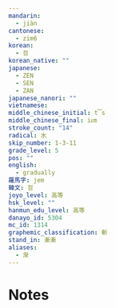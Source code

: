 ```yaml
---
mandarin:
  - jiàn
cantonese:
  - zim6
korean:
  - 점
korean_native: ""
japanese:
  - ZEN
  - SEN
  - ZAN
japanese_nanori: ""
vietnamese:
middle_chinese_initial: t͡s
middle_chinese_final: iᴇm
stroke_count: "14"
radical: 水
skip_number: 1-3-11
grade_level: 5
pos: ""
english:
  - gradually
羅馬字: jem
韓文: 점
joyo_level: 高等
hsk_level: ""
hanmun_edu_level: 高等
danayo_id: 5304
mc_id: 1314
graphemic_classification: 斬
stand_in: 漸漸
aliases:
  - 渐
---
```


# Notes
